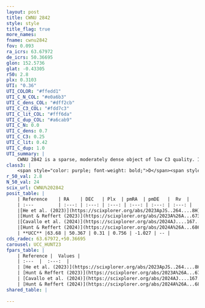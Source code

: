 ```yaml
---
layout: post
title: CWNU 2842
style: style
title_flag: true
more_names: 
fname: cwnu2842
fov: 0.093
ra_icrs: 63.67972
de_icrs: 50.36695
glon: 152.5736
glat: -0.43305
r50: 2.8
plx: 0.3103
UTI: "0.36"
UTI_COLOR: "#ffedd1"
UTI_C_N_COL: "#e0a6b3"
UTI_C_dens_COL: "#dff2cb"
UTI_C_C3_COL: "#fdd7c3"
UTI_C_lit_COL: "#fff6da"
UTI_C_dup_COL: "#a6cab9"
UTI_C_N: 0.0
UTI_C_dens: 0.7
UTI_C_C3: 0.25
UTI_C_lit: 0.42
UTI_C_dup: 1.0
UTI_summary: |
    CWNU 2842 is a sparse, moderately dense object of low C3 quality. It was recently reported in the literature.<br><br><span style="color: #99180f; font-weight: bold;">Warning: </span>contains less than 25 stars with <i>P>0.5</i> estimated.
class3: |
    <span style="color: purple; font-weight: bold;">D</span><span style="color: #FFC300; font-weight: bold;">B</span>
r_50_val: 2.8
N_50_val: 24
scix_url: CWNU%202842
posit_table: |
    | Reference    | RA    | DEC   | Plx  | pmRA  | pmDE   |  Rv  |
    | :---         | :---: | :---: | :---: | :---: | :---: | :---: |
    |[He et al. (2023)](https://scixplorer.org/abs/2023ApJS..264....8H) | 63.72 | 50.341 | 0.299 | 0.762 | -1.025 | -56.76 |
    |[Hunt & Reffert (2023)](https://scixplorer.org/abs/2023A%26A...673A.114H) | 63.677 | 50.368 | 0.312 | 0.761 | -1.039 | -- |
    |[Cavallo et al. (2024)](https://scixplorer.org/abs/2024AJ....167...12C) | 63.652 | 50.365 | 0.308 | -- | -- | -- |
    |[Hunt & Reffert (2024)](https://scixplorer.org/abs/2024A%26A...686A..42H) | 63.677 | 50.368 | 0.312 | 0.761 | -1.039 | -- |
    | **UCC** |63.68 | 50.367 | 0.31 | 0.756 | -1.027 | -- | 
cds_radec: 63.67972,+50.36695
carousel: UCC_HUNT23
fpars_table: |
    | Reference |  Values |
    | :---  |  :---:  |
    | [He et al. (2023)](https://scixplorer.org/abs/2023ApJS..264....8H) | `A0=3.2, m-M=12.65, logAge=8.9` |
    | [Hunt & Reffert (2023)](https://scixplorer.org/abs/2023A%26A...673A.114H) | `AV50=2.985, diffAV50=1.439, MOD50=12.342, logAge50=8.318` |
    | [Cavallo et al. (2024)](https://scixplorer.org/abs/2024AJ....167...12C) | `AV50=3.44, dMod50=12.69, logAge50=8.06, [Fe/H]50=0.1` |
    | [Hunt & Reffert (2024)](https://scixplorer.org/abs/2024A%26A...686A..42H) | `MassJ=229.835` |
shared_table: |
    
---
```


